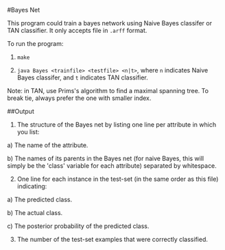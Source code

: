 #Bayes Net

This program could train a bayes network using Naive Bayes classifer or TAN classifier. It only accepts file in `.arff` format.

To run the program:

1. `make`

2. `java Bayes <trainfile> <testfile> <n|t>`, where `n` indicates Naive Bayes classifer, and `t` indicates TAN classifier.

Note: in TAN, use Prims's algorithm to find a maximal spanning tree. To break tie, always prefer the one with smaller index.

##Output
1. The structure of the Bayes net by listing one line per attribute in which you list:

a) The name of the attribute.

b) The names of its parents in the Bayes net (for naive Bayes, this will simply be the 'class' variable for each attribute) separated by whitespace.

2. One line for each instance in the test-set (in the same order as this file) indicating:

a) The predicted class. 

b) The actual class. 

c) The posterior probability of the predicted class.

3. The number of the test-set examples that were correctly classified. 
